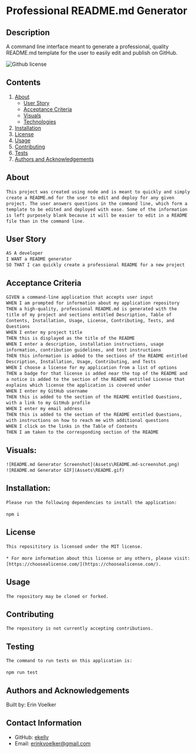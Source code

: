 
  
  # Professional README.md Generator

  ## Description 

  A command line interface meant to generate a professional, quality README.md template for the user to easily edit and publish on GitHub.

  ![Github license](http://img.shields.io/badge/License-MIT-yellow.svg)

  ## Contents
  1. [About](#about)
        * [User Story](#user%20story)
        * [Acceptance Criteria](#acceptance%20criteria)
        * [Visuals](#visuals)
        * [Technologies](#technologies)
  2. [Installation](#installation)
  3. [License](#license)
  4. [Usage](#usage)
  5. [Contributing](#contributing)
  6. [Tests](#tests)
  7. [Authors and Acknowledgements](#authors%20and%20acknowledgements)

  ## About

    This project was created using node and is meant to quickly and simply create a README.md for the user to edit and deploy for any given project. The user answers questions in the command line, which form a template to be edited and deployed with ease. Some of the information is left purposely blank because it will be easier to edit in a README file than in the command line. 

  ## User Story

    AS A developer
    I WANT a README generator
    SO THAT I can quickly create a professional README for a new project
  
  ## Acceptance Criteria 

    GIVEN a command-line application that accepts user input
    WHEN I am prompted for information about my application repository
    THEN a high-quality, professional README.md is generated with the title of my project and sections entitled Description, Table of Contents, Installation, Usage, License, Contributing, Tests, and Questions
    WHEN I enter my project title
    THEN this is displayed as the title of the README
    WHEN I enter a description, installation instructions, usage information, contribution guidelines, and test instructions
    THEN this information is added to the sections of the README entitled Description, Installation, Usage, Contributing, and Tests
    WHEN I choose a license for my application from a list of options
    THEN a badge for that license is added near the top of the README and a notice is added to the section of the README entitled License that explains which license the application is covered under
    WHEN I enter my GitHub username
    THEN this is added to the section of the README entitled Questions, with a link to my GitHub profile
    WHEN I enter my email address
    THEN this is added to the section of the README entitled Questions, with instructions on how to reach me with additional questions
    WHEN I click on the links in the Table of Contents
    THEN I am taken to the corresponding section of the README

  ## Visuals: 

    ![README.md Generator Screenshot](Assets\README.md-screenshot.png)
    ![README.md Generator GIF](Assets\README.gif)

  ## Installation: 
  
    Please run the following dependencies to install the application: 
    
    npm i
    
  ## License 

    This reposititory is licensed under the MIT license. 

    * For more information about this license or any others, please visit: [https://choosealicense.com/](https://choosealicense.com/).

  ## Usage 

    The repository may be cloned or forked. 

  ## Contributing 
  
    The repository is not currently accepting contributions. 

  ## Testing 

    The command to run tests on this application is: 
    
    npm run test

  ## Authors and Acknowledgements

  Built by: Erin Voelker

  ## Contact Information

  * GitHub: [ekellv](https://github.com/ekellv)
  * Email: [erinkvoelker@gmail.com](mailto:erinkvoelker@gmail.com)
  
  